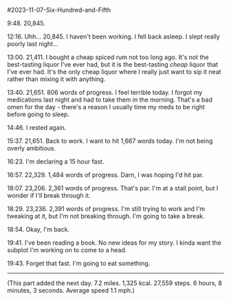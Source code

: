 #2023-11-07-Six-Hundred-and-Fifth

9:48.  20,845.

12:16.  Uhh...  20,845.  I haven't been working.  I fell back asleep.  I slept really poorly last night...

13:00.  21,411.  I bought a cheap spiced rum not too long ago.  It's not the best-tasting liquor I've ever had, but it is the best-tasting *cheap* liquor that I've ever had.  It's the only cheap liquor where I really just want to sip it neat rather than mixing it with anything.

13:40.  21,651.  806 words of progress.  I feel terrible today.  I forgot my medications last night and had to take them in the morning.  That's a bad omen for the day - there's a reason I usually time my meds to be right before going to sleep.

14:46.  I rested again.

15:37.  21,651.  Back to work.  I want to hit 1,667 words today.  I'm not being overly ambitious.

16:23.  I'm declaring a 15 hour fast.

16:57.  22,329.  1,484 words of progress.  Darn, I was hoping I'd hit par.

18:07.  23,206.  2,361 words of progress.  That's par.  I'm at a stall point, but I wonder if I'll break through it.

18:29.  23,236.  2,391 words of progress.  I'm still trying to work and I'm tweaking at it, but I'm not breaking through.  I'm going to take a break.

18:54.  Okay, I'm back.

19:41.  I've been reading a book.  No new ideas for my story.  I kinda want the subplot I'm working on to come to a head.

19:43.  Forget that fast.  I'm going to eat something.

---
(This part added the next day.  7.2 miles.  1,325 kcal.  27,559 steps.  6 hours, 8 minutes, 3 seconds.  Average speed 1.1 mph.)